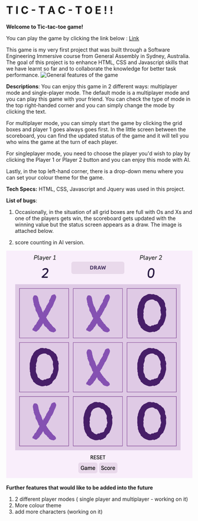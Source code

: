 # T I C - T A C - T O E ! !

**Welcome to Tic-tac-toe game!**

You can play the game by clicking the link below :
[Link](https://casslee8757.github.io/tic-tac-toe/)

This game is my very first project that was built through a Software Engineering Immersive course from General Assembly in Sydney, Australia. The goal of this project is to enhance HTML, CSS and Javascript skills that we have learnt so far and to collaborate the knowledge for better task performance.
![General features of the game](img/tictactoe.png)

**Descriptions**:
You can enjoy this game in 2 different ways: multiplayer mode and single-player mode. The default mode is a multiplayer mode and you can play this game with your friend. You can check the type of mode in the top right-handed corner and you can simply change the mode by clicking the text.

For multiplayer mode, you can simply start the game by clicking the grid boxes and player 1 goes always goes first. In the little screen between the scoreboard, you can find the updated status of the game and it will tell you who wins the game at the turn of each player.

For singleplayer mode, you need to choose the player you'd wish to play by clicking the Player 1 or Player 2 button and you can enjoy this mode with AI.

Lastly, in the top left-hand corner, there is a drop-down menu where you can set your colour theme for the game.

**Tech Specs:**
HTML, CSS, Javascript and Jquery was used in this project.

**List of bugs**:

1. Occasionally, in the situation of all grid boxes are full with Os and Xs and one of the players gets win, the scoreboard gets updated with the winning value but the status screen appears as a draw. The image is attached below.

2. score counting in AI version.

![Screenshot](img/bug2.png)

**Further features that would like to be added into the future**

1. 2 different player modes ( single player and multiplayer - working on it)
2. More colour theme
3. add more characters (working on it)

